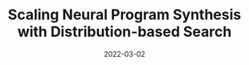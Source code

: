 ---
title: "Scaling Neural Program Synthesis with Distribution-based Search"
collection: publications
excerpt: ''
date: 2022-03-02
venue: "<a href='https://aaai.org/Conferences/AAAI-22/'>AAAI 2022</a>"
venuedetails: "(15% acceptance rate, 9k+ submissions)"
paperauthors: "Nathanaël Fijalkow, Guillaume Lagarde, <b>Théo Matricon</b>, Kevin Ellis, Pierre Ohlmann, Akarsh Potta"
paperdoi: "https://arxiv.org/abs/2110.12485"
papercode: "https://github.com/nathanael-fijalkow/DeepSynth/"
paperslides: "https://github.com/Theomat/theomat.github.io/raw/main/files/slides/aaai22.pdf"
---